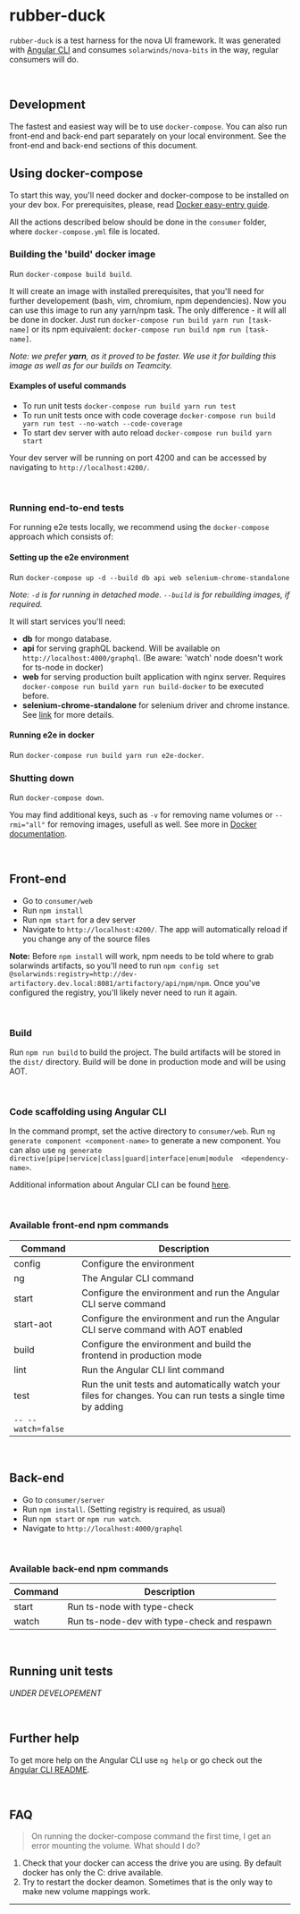 # rubber-duck

`rubber-duck` is a test harness for the nova UI framework. It was generated with [Angular CLI](https://github.com/angular/angular-cli) and consumes `solarwinds/nova-bits`
in the way, regular consumers will do.

<br>

## Development

The fastest and easiest way will be to use `docker-compose`. You can also run 
front-end and back-end part separately on your local environment. See the front-end and back-end sections
of this document.

## Using docker-compose

To start this way, you'll need docker and docker-compose to be installed on your dev box.
For prerequisites, please, read [Docker easy-entry guide](https://cp.solarwinds.com/display/NU/Docker+easy-entry+guide).

All the actions described below should be done in the `consumer` folder, where `docker-compose.yml` file is located.

### Building the 'build' docker image

Run `docker-compose build build`.

It will create an image with installed prerequisites, that you'll need for further developement (bash, vim, chromium, npm dependencies).
Now you can use this image to run any yarn/npm task. The only difference - it will all be done in docker.
Just run `docker-compose run build yarn run [task-name]` or its npm equivalent: `docker-compose run build npm run [task-name]`. 

*Note: we prefer **yarn**, as it proved to be faster. We use it for building this image as well as for our builds on Teamcity.*

#### Examples of useful commands

* To run unit tests `docker-compose run build yarn run test`
* To run unit tests once with code coverage `docker-compose run build yarn run test --no-watch --code-coverage`
* To start dev server with auto reload `docker-compose run build yarn start`

Your dev server will be running on port 4200 and can be accessed by navigating to `http://localhost:4200/`. 

<br>

### Running end-to-end tests

For running e2e tests locally, we recommend using the `docker-compose` approach which consists of: 

#### Setting up the e2e environment 

Run `docker-compose up -d --build db api web selenium-chrome-standalone`

*Note: `-d` is for running in detached mode. `--build` is for rebuilding images, if required.*

It will start services you'll need:
* **db** for mongo database.
* **api** for serving graphQL backend. Will be available on `http://localhost:4000/graphql`. (Be aware: 'watch' node doesn't work for ts-node in docker)
* **web** for serving production built application with nginx server. Requires `docker-compose run build yarn run build-docker` to be executed before.
* **selenium-chrome-standalone** for selenium driver and chrome instance. See [link](https://github.com/SeleniumHQ/docker-selenium) for more details.

#### Running e2e in docker

Run `docker-compose run build yarn run e2e-docker`.

### Shutting down

Run `docker-compose down`.

You may find additional keys, such as `-v` for removing name volumes or `--rmi="all"` for removing images, usefull as well. See more in [Docker documentation](https://docs.docker.com/compose/reference/down/).

<br>

## Front-end

* Go to `consumer/web`
* Run `npm install`
* Run `npm start` for a dev server
* Navigate to `http://localhost:4200/`. The app will automatically reload if you change any of the source files

**Note:** Before `npm install` will work, npm needs to be told where to grab solarwinds artifacts, so you'll need to run 
`npm config set @solarwinds:registry=http://dev-artifactory.dev.local:8081/artifactory/api/npm/npm`. Once you've 
configured the registry, you'll likely never need to run it again.

<br>

### Build

Run `npm run build` to build the project. The build artifacts will be stored in the `dist/` directory. Build will be 
done in production mode and will be using AOT.

<br>

### Code scaffolding using Angular CLI

In the command prompt, set the active directory to `consumer/web`. Run `ng generate component <component-name>` to 
generate a new component. You can also use `ng generate directive|pipe|service|class|guard|interface|enum|module 
<dependency-name>`.

Additional information about Angular CLI can be found [here](https://cli.angular.io/).

<br>

### Available front-end npm commands

| Command | Description |
|   ---   |     ---     |
| config | Configure the environment |
| ng | The Angular CLI command |
| start | Configure the environment and run the Angular CLI serve command |
| start-aot | Configure the environment and run the Angular CLI serve command with AOT enabled |
| build | Configure the environment and build the frontend in production mode |
| lint | Run the Angular CLI lint command |
| test | Run the unit tests and automatically watch your files for changes. You can run tests a single time by adding
 `-- --watch=false` |

<br>

## Back-end

* Go to `consumer/server`
* Run `npm install`. (Setting registry is required, as usual)
* Run `npm start` or `npm run watch`.
* Navigate to `http://localhost:4000/graphql`

<br>

### Available back-end npm commands

| Command | Description |
|   ---   |     ---     |
| start | Run ts-node with type-check |
| watch | Run ts-node-dev with type-check and respawn |

<br>

## Running unit tests

*UNDER DEVELOPEMENT*

<br>

## Further help

To get more help on the Angular CLI use `ng help` or go check out the 
[Angular CLI README](https://github.com/angular/angular-cli/blob/master/README.md).

<br>

## FAQ

> On running the docker-compose command the first time, I get an error mounting the volume. What should I do?

1. Check that your docker can access the drive you are using. By default docker has only the C: drive available.
2. Try to restart the docker deamon. Sometimes that is the only way to make new volume mappings work.

---

